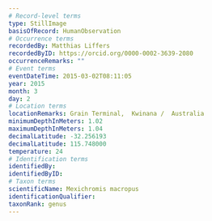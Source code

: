 ```yaml
---
# Record-level terms
type: StillImage
basisOfRecord: HumanObservation
# Occurrence terms
recordedBy: Matthias Liffers
recordedByID: https://orcid.org/0000-0002-3639-2080
occurrenceRemarks: ""
# Event terms
eventDateTime: 2015-03-02T08:11:05
year: 2015
month: 3
day: 2
# Location terms
locationRemarks: Grain Terminal,  Kwinana /  Australia
minimumDepthInMeters: 1.02
maximumDepthInMeters: 1.04
decimalLatitude: -32.256193
decimalLatitude: 115.748000
temperature: 24
# Identification terms
identifiedBy: 
identifiedByID: 
# Taxon terms
scientificName: Mexichromis macropus
identificationQualifier: 
taxonRank: genus
---
```

